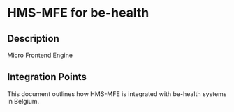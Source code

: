 # HMS-MFE for be-health

## Description

Micro Frontend Engine

## Integration Points

This document outlines how HMS-MFE is integrated with be-health systems in Belgium.
